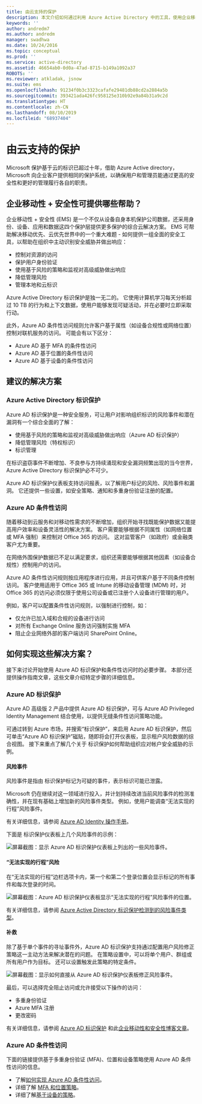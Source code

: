 ```yaml
---
title: 由云支持的保护
description: 本文介绍如何通过利用 Azure Active Directory 中的工具，使用企业移动性 + 安全性提供一组全面的安全工具，帮助在组织中主动识别安全威胁并作出响应。
keywords: ''
author: andredm7
ms.author: andredm
manager: swadhwa
ms.date: 10/24/2016
ms.topic: conceptual
ms.prod: ''
ms.service: active-directory
ms.assetid: 46654ab0-0d0a-47ad-8715-b149a1092a37
ROBOTS: ''
ms.reviewer: atkladak, jsnow
ms.suite: ems
ms.openlocfilehash: 91234f0b3c3323cafafe29481db88cd2a2884a5b
ms.sourcegitcommit: 393421ada426fc958125e310b92e9a84b31a9c2d
ms.translationtype: HT
ms.contentlocale: zh-CN
ms.lasthandoff: 08/10/2019
ms.locfileid: "68937404"
---
```

# <a name="cloud-powered-protection"></a>由云支持的保护
Microsoft 保护基于云的标识已超过十年，借助 Azure Active directory，Microsoft 向企业客户提供相同的保护系统，以确保用户和管理员能通过更高的安全性和更好的管理履行各自的职责。

## <a name="how-can-enterprise-mobility--security-help-you"></a>企业移动性 + 安全性可提供哪些帮助？
企业移动性 + 安全性 (EMS) 是一个不仅从设备自身本机保护公司数据，还采用身份、设备、应用和数据这四个保护层提供更多保护的综合云解决方案。 EMS 可帮助解决移动优先、云优先世界中的一个重大难题 - 如何提供一组全面的安全工具，以帮助在组织中主动识别安全威胁并做出响应：
- 控制对资源的访问
- 保护用户身份验证
- 使用基于风险的策略和监视对高级威胁做出响应
- 降低管理风险
- 管理本地和云标识

Azure Active Directory 标识保护是独一无二的。 它使用计算机学习每天分析超过 10 TB 的行为和上下文数据，使用户能够发现可疑活动，并在必要时立即采取行动。

此外，Azure AD 条件性访问规则允许客户基于属性（如设备合规性或网络位置）控制对联机服务的访问。 可能会有以下区分：
- Azure AD 基于 MFA 的条件性访问
- Azure AD 基于位置的条件性访问
- Azure AD 基于设备的条件性访问


## <a name="recommended-solution"></a>建议的解决方案
### <a name="azure-active-directory-identity-protection"></a>Azure Active Directory 标识保护

Azure AD 标识保护是一种安全服务，可让用户对影响组织标识的风险事件和潜在漏洞有一个综合全面的了解：
- 使用基于风险的策略和监视对高级威胁做出响应（Azure AD 标识保护）
- 降低管理风险（特权标识）
- 标识管理

在标识盗窃事件不断增加、不良参与方持续涌现和安全漏洞频繁出现的当今世界，Azure Active Directory 标识保护必不可少。

Azure AD 标识保护仪表板支持访问报表，以了解用户标记的风险、风险事件和漏洞。 它还提供一些设置，如安全策略、通知和多重身份验证注册的配置。
### <a name="azure-ad-conditional-access"></a>Azure AD 条件性访问
随着移动到云服务和对移动性需求的不断增加，组织开始寻找既能保护数据又能提高用户效率和设备灵活性的解决方案。 客户需要能够根据不同属性（如网络位置或 MFA 强制）来控制对 Office 365 的访问。 这对监管客户（如政府）或金融类客户尤为重要。

在网络外围保护数据已不足以满足要求，组织还需要能够根据其他因素（如设备合规性）控制用户的访问。

Azure AD 条件性访问规则按应用程序进行应用，并且可供客户基于不同条件控制访问。 客户使用适用于 Office 365 或 Intune 的移动设备管理 (MDM) 时，对 Office 365 的访问必须仅限于使用公司设备或已注册个人设备进行管理的用户。

例如，客户可以配置条件性访问规则，以强制进行控制，如：
- 仅允许已加入域和合规的设备进行访问
- 对所有 Exchange Online 服务访问强制实施 MFA
- 阻止企业网络外部的客户端访问 SharePoint Online。

## <a name="how-to-implement-these-solutions"></a>如何实现这些解决方案？

接下来讨论开始使用 Azure AD 标识保护和条件性访问时的必要步骤。 本部分还提供操作指南文章，这些文章介绍特定步骤的详细信息。

### <a name="azure-ad-identity-protection"></a>Azure AD 标识保护
Azure AD 高级版 2 产品中提供 Azure AD 标识保护，可与 Azure AD Privileged Identity Management 结合使用，以提供无缝条件性访问策略功能。

可通过转到 Azure 市场，并搜索“标识保护”，来启用 Azure AD 标识保护，然后可单击“Azure AD 标识保护”磁贴，随即将会打开仪表板，显示租户风险数据的综合视图。 接下来重点了解几个关于 标识保护如何帮助组织应对帐户安全威胁的示例。

#### <a name="risk-events"></a>风险事件
风险事件是指由 标识保护标记为可疑的事件，表示标识可能已泄露。

Microsoft 仍在继续对这一领域进行投入，并计划持续改进当前风险事件的检测准确性，并在现有基础上增加新的风险事件类型。 例如，使用户能调查“无法实现的行程”风险事件。

有关详细信息，请参阅 [Azure AD Identity 操作手册](https://azure.microsoft.com/documentation/articles/active-directory-identityprotection-playbook/)。

下面是 标识保护仪表板上几个风险事件的示例：

![屏幕截图：显示 Azure AD 标识保护仪表板上列出的一些风险事件。](./media/cloud-powered-protection/cloud-powered-protection-fig1.png)

#### <a name="impossible-travels-risk"></a>“无法实现的行程”风险
在“无法实现的行程”边栏选项卡内，第一个和第二个登录位置会显示标记的所有事件和每次登录的时间。

![屏幕截图：Azure AD 标识保护仪表板显示“无法实现的行程”风险事件的位置。](./media/cloud-powered-protection/cloud-powered-protection-fig2.png)

有关详细信息，请参阅 [Azure Active Directory 标识保护检测到的风险事件类型](https://azure.microsoft.com/documentation/articles/active-directory-identityprotection-risk-events-types/)。

#### <a name="remediation"></a>补救
除了基于单个事件的寻址事件外，Azure AD 标识保护支持通过配置用户风险修正策略这一主动方法来解决潜在的问题。 在策略设置中，可以将单个用户、群组或所有用户作为目标。 还可以设置触发此策略的特定条件。

![屏幕截图：显示如何直接从 Azure AD 标识保护仪表板修正风险事件。](./media/cloud-powered-protection/cloud-powered-protection-fig3.png)

最后，可以选择完全阻止访问或允许接受以下操作的访问：
- 多重身份验证
- Azure MFA 注册
- 更改密码

有关详细信息，请参阅 [Azure AD 标识保护](https://azure.microsoft.com/documentation/articles/active-directory-identityprotection/) 和此[企业移动性和安全性博客文章](https://blogs.technet.microsoft.com/enterprisemobility/2016/09/07/azuread-identity-protection-azure-ad-privileged-identity-management-and-azure-ad-premium-p2-will-be-generally-available-sept-15th/)。

### <a name="azure-ad-conditional-access"></a>Azure AD 条件性访问
下面的链接提供基于多重身份验证 (MFA)、位置和设备策略使用 Azure AD 条件性访问的信息。
- 了解[如何实现 Azure AD 条件性访问](https://azure.microsoft.com/documentation/articles/active-directory-conditional-access/)。
- 详细了解 [MFA 和位置策略](https://azure.microsoft.com/documentation/articles/active-directory-conditional-access-azuread-connected-apps/)。
- 详细了解[基于设备的策略](https://azure.microsoft.com/documentation/articles/active-directory-conditional-access-policy-connected-applications/)。

